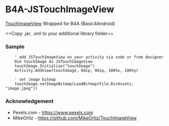 # B4A-JSTouchImageView
[TouchImageView](https://github.com/MikeOrtiz/TouchImageView) Wrapped for B4A (Basic4Android)

==Copy .jar, .xml to your additional library folder==

### Sample
```
	' add JSTouchImageView on your activity via code or from designer
	Dim touchImage As JSTouchImageView
	touchImage.Initialize("touchImage")
	Activity.AddView(touchImage, 0dip, 0dip, 100%x, 100%y)
	
	' set image bitmap
	touchImage.setImageBitmap(LoadBitmap(File.DirAssets, "image.jpeg"))
```

### Acknowledgement
* Pexels.com - https://www.pexels.com
* MikeOrtiz - https://github.com/MikeOrtiz/TouchImageView

